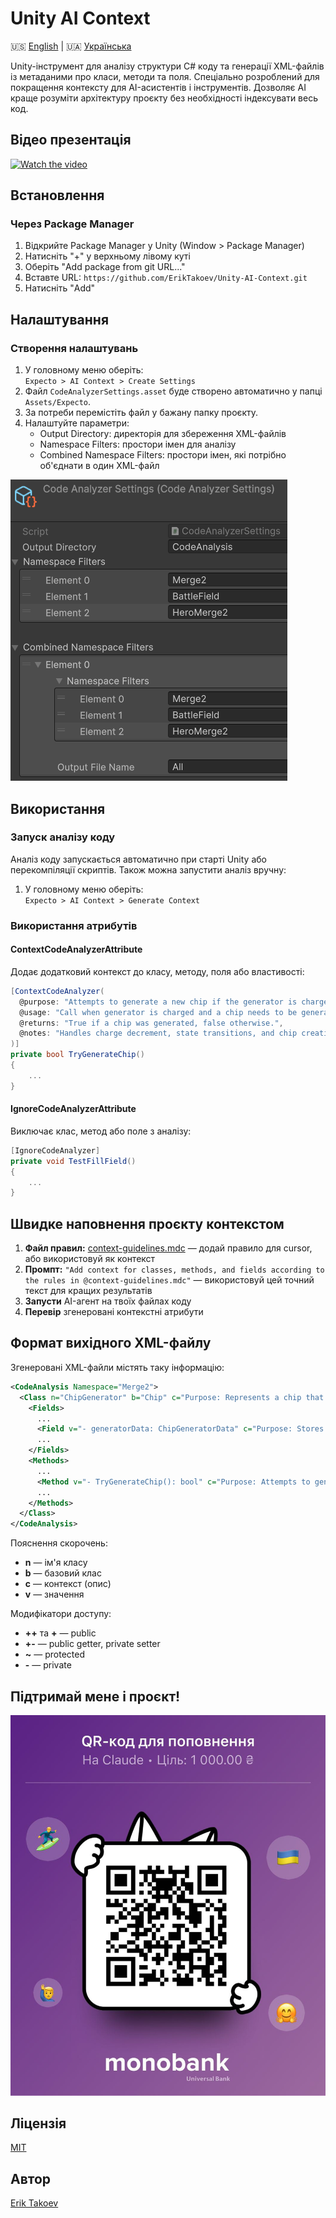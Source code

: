 # Unity AI Context

🇺🇸 [English](README.md) | 🇺🇦 [Українська](README_UA.md)

Unity-інструмент для аналізу структури C# коду та генерації XML-файлів із метаданими про класи, методи та поля. Спеціально розроблений для покращення контексту для AI-асистентів і інструментів. Дозволяє AI краще розуміти архітектуру проєкту без необхідності індексувати весь код.

## Відео презентація

[![Watch the video](https://img.youtube.com/vi/Rfj9ufq07pU/0.jpg)](https://www.youtube.com/watch?v=Rfj9ufq07pU)

## Встановлення

### Через Package Manager

1. Відкрийте Package Manager у Unity (Window > Package Manager)
2. Натисніть "+" у верхньому лівому куті
3. Оберіть "Add package from git URL..."
4. Вставте URL: `https://github.com/ErikTakoev/Unity-AI-Context.git`
5. Натисніть "Add"

## Налаштування

### Створення налаштувань

1. У головному меню оберіть:  
   `Expecto > AI Context > Create Settings`
2. Файл `CodeAnalyzerSettings.asset` буде створено автоматично у папці `Assets/Expecto`.
3. За потреби перемістіть файл у бажану папку проєкту.
4. Налаштуйте параметри:
   - Output Directory: директорія для збереження XML-файлів
   - Namespace Filters: простори імен для аналізу
   - Combined Namespace Filters: простори імен, які потрібно об'єднати в один XML-файл

![Створення налаштувань крок 2](Readme/Settings/CreateSettings2.png)

## Використання

### Запуск аналізу коду

Аналіз коду запускається автоматично при старті Unity або перекомпіляції скриптів. Також можна запустити аналіз вручну:

1. У головному меню оберіть:  
   `Expecto > AI Context > Generate Context`

### Використання атрибутів

#### ContextCodeAnalyzerAttribute

Додає додатковий контекст до класу, методу, поля або властивості:

```csharp
[ContextCodeAnalyzer(
  @purpose: "Attempts to generate a new chip if the generator is charged and there is free space.",
  @usage: "Call when generator is charged and a chip needs to be generated, either automatically or manually.",
  @returns: "True if a chip was generated, false otherwise.",
  @notes: "Handles charge decrement, state transitions, and chip creation. Sets waiting state if no space is available."
)]
private bool TryGenerateChip()
{
    ...
}
```

#### IgnoreCodeAnalyzerAttribute

Виключає клас, метод або поле з аналізу:

```csharp
[IgnoreCodeAnalyzer]
private void TestFillField()
{
    ...
}
```

## Швидке наповнення проєкту контекстом
1. **Файл правил:** [context-guidelines.mdc](Rules/context-guidelines.mdc) — додай правило для cursor, або використовуй як контекст
2. **Промпт:** `"Add context for classes, methods, and fields according to the rules in @context-guidelines.mdc"` — використовуй цей точний текст для кращих результатів
3. **Запусти** AI-агент на твоїх файлах коду
4. **Перевір** згенеровані контекстні атрибути


## Формат вихідного XML-файлу

Згенеровані XML-файли містять таку інформацію:

```xml
<CodeAnalysis Namespace="Merge2">
  <Class n="ChipGenerator" b="Chip" c="Purpose: Represents a chip that can generate other chips, supporting both automatic and manual generation modes.; Usage: Attach to a cell in the game field. Initialize with ChipData. Handles chip generation, charging, and visual effects.; Notes: Manages event subscriptions, runtime state, and effect activation. Key for gameplay mechanics involving chip creation and field interaction.">
    <Fields>
      ...
      <Field v="- generatorData: ChipGeneratorData" c="Purpose: Stores static configuration for the chip generator.; Usage: Initialized in Init from ChipData. Used for generation logic.; Notes: Should not be null. Affects generator mode and chip creation." />
      ...
    </Fields>
    <Methods>
      ...
      <Method v="- TryGenerateChip(): bool" c="Purpose: Attempts to generate a new chip if the generator is charged and there is free space.; Usage: Call when generator is charged and a chip needs to be generated, either automatically or manually.; Returns: True if a chip was generated, false otherwise.; Notes: Handles charge decrement, state transitions, and chip creation. Sets waiting state if no space is available." />
      ...
    </Methods>
  </Class>
</CodeAnalysis>
```

Пояснення скорочень:
- **n** — ім'я класу
- **b** — базовий клас
- **c** — контекст (опис)
- **v** — значення

Модифікатори доступу:
- **++** та **+** — public
- **+-** — public getter, private setter
- **~** — protected
- **-** — private

## Підтримай мене і проєкт!

![](Readme/HelpPlz.jpg)

## Ліцензія

[MIT](LICENSE)

## Автор

[Erik Takoev](https://github.com/ErikTakoev/)